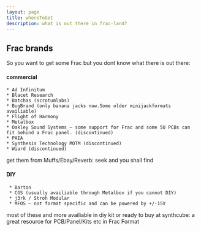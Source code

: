 ```yaml
---
layout: page
title: whereToGet
description: what is out there in frac-land?
---
```



</b>

## Frac brands


So you want to get some Frac but you dont know what there is out there:

#### commercial


    * Ad Infinitum
    * Blacet Research
    * Batchas (scrotumlabs)
    * BugBrand (only banana jacks now.Some older minijackformats availiable)
    * Flight of Harmony
    * Metalbox
    * Oakley Sound Systems – some support for Frac and some 5U PCBs can fit behind a Frac panel. (discontinued)
    * PAIA 
    * Synthesis Technology MOTM (discontinued)
    * Wiard (discontinued)
    
   
 get them from Muffs/Ebay/Reverb: seek and you shall find
   
   
   
#### DIY
   
     * Barton
     * CGS (usually availiable through Metalbox if you cannot DIY)
     * j3rk / Stroh Modular
     * MFOS – not format specific and can be powered by +/-15V
 
 
most of these and more availiable in diy kit or ready to buy at synthcube: 
a great resource for PCB/Panel/Kits etc in Frac Format  




